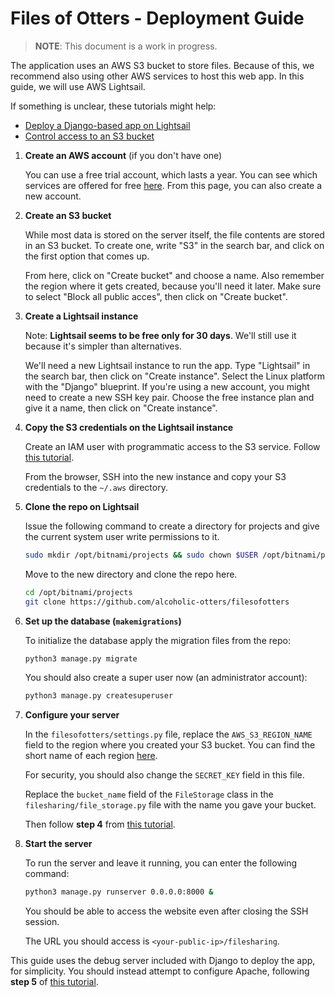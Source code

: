 # Files of Otters - Deployment Guide

> **NOTE**: This document is a work in progress.

The application uses an AWS S3 bucket to store files. Because of this, we
recommend also using other AWS services to host this web app. In this guide,
we will use AWS Lightsail.

If something is unclear, these tutorials might help:

- [Deploy a Django-based app on Lightsail][aws-django-lightsail-tutorial]
- [Control access to an S3 bucket][aws-bucket-access-tutorial]

1. **Create an AWS account** (if you don't have one)

    You can use a free trial account, which lasts a year. You can see which
    services are offered for free [here](https://aws.amazon.com/free/). From
    this page, you can also create a new account.

1. **Create an S3 bucket**

    While most data is stored on the server itself, the file contents are stored
    in an S3 bucket. To create one, write "S3" in the search bar, and click on
    the first option that comes up.

    From here, click on "Create bucket" and choose a name. Also remember the
    region where it gets created, because you'll need it later. Make sure to
    select "Block all public acces", then click on "Create bucket".

1. **Create a Lightsail instance**

    Note: **Lightsail seems to be free only for 30 days**. We'll still use it
    because it's simpler than alternatives.

    We'll need a new Lightsail instance to run the app. Type "Lightsail" in the
    search bar, then click on "Create instance". Select the Linux platform with
    the "Django" blueprint. If you're using a new account, you might need to
    create a new SSH key pair. Choose the free instance plan and give it a name,
    then click on "Create instance".

1. **Copy the S3 credentials on the Lightsail instance**

    Create an IAM user with programmatic access to the S3 service. Follow [this
    tutorial][aws-bucket-access-tutorial].

    From the browser, SSH into the new instance and copy your S3 credentials
    to the `~/.aws` directory.

1. **Clone the repo on Lightsail**

    Issue the following command to create a directory for projects and give
    the current system user write permissions to it.

    ```bash
    sudo mkdir /opt/bitnami/projects && sudo chown $USER /opt/bitnami/projects
    ```

    Move to the new directory and clone the repo here.

    ```bash
    cd /opt/bitnami/projects
    git clone https://github.com/alcoholic-otters/filesofotters
    ```

1. **Set up the database (`makemigrations`)**

    To initialize the database apply the migration files from the repo:

    ```bash
    python3 manage.py migrate
    ```

    You should also create a super user now (an administrator account):

    ```bash
    python3 manage.py createsuperuser
    ```

1. **Configure your server**

    In the `filesofotters/settings.py` file, replace the `AWS_S3_REGION_NAME`
    field to the region where you created your S3 bucket. You can find the short
    name of each region [here](
    https://docs.aws.amazon.com/general/latest/gr/s3.html).

    For security, you should also change the `SECRET_KEY` field in this file.

    Replace the `bucket_name` field of the `FileStorage` class in the
    `filesharing/file_storage.py` file with the name you gave your bucket.

    Then follow **step 4** from [this tutorial][aws-django-lightsail-tutorial].

1. **Start the server**

    To run the server and leave it running, you can enter the following command:

    ```bash
    python3 manage.py runserver 0.0.0.0:8000 &
    ```

    You should be able to access the website even after closing the SSH session.

    The URL you should access is `<your-public-ip>/filesharing`.

This guide uses the debug server included with Django to deploy the app, for
simplicity. You should instead attempt to configure Apache, following **step 5**
of [this tutorial][aws-django-lightsail-tutorial].

[aws-django-lightsail-tutorial]:
https://aws.amazon.com/getting-started/hands-on/deploy-python-application/
[aws-bucket-access-tutorial]:
https://docs.aws.amazon.com/AmazonS3/latest/userguide/walkthrough1.html
